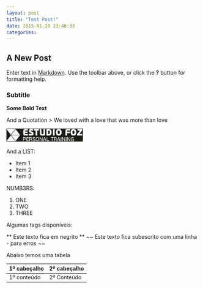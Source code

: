 ```yaml
---
layout: post
title: "Test Post!"
date: 2015-01-28 23:48:33
categories:
---
```


## A New Post

Enter text in [Markdown](http://daringfireball.net/projects/markdown/). Use the toolbar above, or click the **?** button for formatting help.

### Subtitle

**Some Bold Text**

And a Quotation > We loved with a love that was more than love

<img src="/images/logo.png" alt="alt text" style="width:200px;">

And a LIST: 

- Item 1
- Item 2
- Item 3

NUMB3RS:

1. ONE
2. TWO
3. THREE

Algumas tags disponíveis:

** Este texto fica em negrito **
~~ Este texto fica subescrito com uma linha - para erros ~~

Abaixo temos uma tabela

1º cabeçalho | 2º cabeçalho
------------ | ------------
1º conteúdo  | 2º Conteúdo
